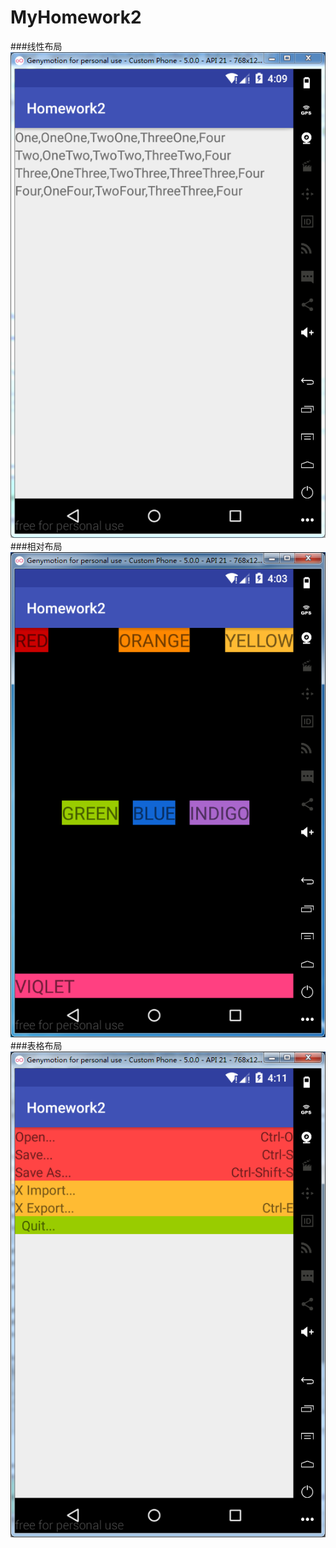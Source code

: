 # MyHomework2
###线性布局
![Linearlayout](https://github.com/Zhangluying/MyHomework2/blob/master/Number.png)
###相对布局
![Relativelayout](https://github.com/Zhangluying/MyHomework2/blob/master/Color.png)
###表格布局
![Tablelayout](https://github.com/Zhangluying/MyHomework2/blob/master/Table.png)
